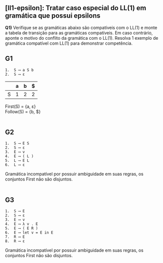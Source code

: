 ## [ll1-epsilon]: Tratar caso especial do LL(1) em gramática que possui epsilons

**Q1)** Verifique se as gramáticas abaixo são compatíveis com o LL(1) e monte a tabela de transição para as gramáticas compatíveis. Em caso contrário, aponte o motivo do conflito da gramática com o LL(1). Resolva 1 exemplo de gramática compatível com LL(1) para demonstrar competência.

## G1
```
1.  S ⟶ a S b
2.  S ⟶ ε
```
|  | a | b | $ |
| :----: | :---: | :---: | :---: |
| S | 1 | 2 | 2 |

First(S) = {a, ε}<br>
Follow(S) = {b, $}<br><br>


## G2
```
1.  S ⟶ E S
2.  S ⟶ ε
3.  E ⟶ v
4.  E ⟶ ( L )
5.  L ⟶ E L
6.  L ⟶ ε
```
Gramática incompatível por possuir ambiguidade em suas regras, os conjuntos First não são disjuntos.<br><br>

## G3
```
1.  S ⟶ E
2.  S ⟶ ε
3.  E ⟶ v
4.  E ⟶ λ v . E
5.  E ⟶ ( E R )
6.  E ⟶ let v = E in E
7.  R ⟶ E
8.  R ⟶ ε
```
Gramática incompatível por possuir ambiguidade em suas regras, os conjuntos First não são disjuntos.